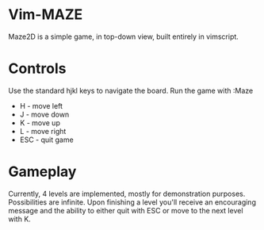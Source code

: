# Vim-MAZE

Maze2D is a simple game, in top-down view, built entirely in vimscript.

# Controls

Use the standard hjkl keys to navigate the board. Run the game with :Maze

- H - move left
- J - move down
- K - move up
- L - move right
- ESC - quit game

# Gameplay

Currently, 4 levels are implemented, mostly for demonstration purposes. Possibilities are infinite.
Upon finishing a level you'll receive an encouraging message and the ability to either quit with ESC or move to the next level with K.
